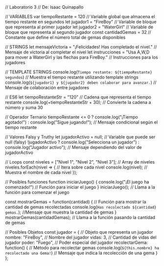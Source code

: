 // Laboratorio 3
// De: Isaac Quinapallo

// VARIABLES
var tiempoRestante = 120 // Variable global que almacena el tiempo restante en segundos
let jugador1 = "FireBoy" // Variable de bloque que representa al primer jugador
let jugador2 = "WaterGirl" // Variable de bloque que representa al segundo jugador
const cantidadGemas = 32 // Constante que define el número total de gemas disponibles

// STRINGS
let mensajeVictoria = "¡Felicidades! Has completado el nivel." // Mensaje de victoria al completar el nivel
let instrucciones = "Usa A,W,D para mover a WaterGirl y las flechas para FireBoy." // Instrucciones para los jugadores

// TEMPLATE STRINGS
console.log(`Tiempo restante: ${tiempoRestante} segundos`) // Muestra el tiempo restante utilizando template strings
console.log(`${jugador1} y ${jugador2} deben colaborar para avanzar.`) // Mensaje de colaboración entre jugadores

// ES6
let tiempoRestanteStr = "120" // Cadena que representa el tiempo restante
console.log(+tiempoRestanteStr + 30); // Convierte la cadena a número y suma 30

// Operador Ternario
tiempoRestante <= 0 ? console.log("¡Tiempo agotado!") : console.log("Sigue jugando!"); // Mensaje condicional según el tiempo restante

// Valores Falsy y Truthy
let jugadorActivo = null; // Variable que puede ser null (falsy)
!jugadorActivo ? console.log("Selecciona un jugador") : console.log("Jugador activo"); // Mensaje dependiendo del valor de jugadorActivo

// Loops
const niveles = ["Nivel 1", "Nivel 2", "Nivel 3"]; // Array de niveles
niveles.forEach(nivel => { // Itera sobre cada nivel
    console.log(nivel); // Muestra el nombre de cada nivel
});

// Posibles funciones
function iniciarJuego() {
    console.log("¡El juego ha comenzado!") // Función para iniciar el juego
}
iniciarJuego(); // Llama a la función para comenzar el juego

const mostrarGemas = function(cantidad) { // Función para mostrar la cantidad de gemas recolectadas
    console.log(`Has recolectado ${cantidad} gemas.`); //Mensaje que muestra la cantidad de gemas
}
mostrarGemas(cantidadGemas); // Llama a la función pasando la cantidad de gemas

// Posibles Objetos
const jugador = { // Objeto que representa un jugador
    nombre: "FireBoy", // Nombre del jugador
    vidas: 3, // Cantidad de vidas del jugador
    poder: "Fuego", // Poder especial del jugador
    recolectarGema: function() { // Método para recolectar gemas
        console.log(`${this.nombre} ha recolectado una Gema!`) // Mensaje que indica la recolección de una gema
    }
};
